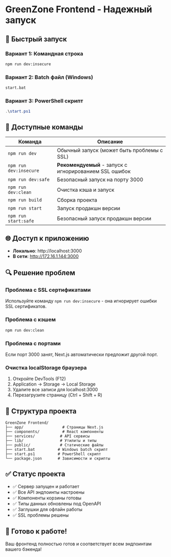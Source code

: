 # GreenZone Frontend - Надежный запуск

## 🚀 Быстрый запуск

### Вариант 1: Командная строка
```bash
npm run dev:insecure
```

### Вариант 2: Batch файл (Windows)
```bash
start.bat
```

### Вариант 3: PowerShell скрипт
```powershell
.\start.ps1
```

## 🔧 Доступные команды

| Команда | Описание |
|---------|----------|
| `npm run dev` | Обычный запуск (может быть проблемы с SSL) |
| `npm run dev:insecure` | **Рекомендуемый** - запуск с игнорированием SSL ошибок |
| `npm run dev:safe` | Безопасный запуск на порту 3000 |
| `npm run dev:clean` | Очистка кэша и запуск |
| `npm run build` | Сборка проекта |
| `npm run start` | Запуск продакшн версии |
| `npm run start:safe` | Безопасный запуск продакшн версии |

## 🌐 Доступ к приложению

- **Локально**: http://localhost:3000
- **В сети**: http://172.16.1.144:3000

## 🔍 Решение проблем

### Проблема с SSL сертификатами
Используйте команду `npm run dev:insecure` - она игнорирует ошибки SSL сертификатов.

### Проблема с кэшем
```bash
npm run dev:clean
```

### Проблема с портами
Если порт 3000 занят, Next.js автоматически предложит другой порт.

### Очистка localStorage браузера
1. Откройте DevTools (F12)
2. Application → Storage → Local Storage
3. Удалите все записи для localhost:3000
4. Перезагрузите страницу (Ctrl + Shift + R)

## 📁 Структура проекта

```
GreenZone Frontend/
├── app/                 # Страницы Next.js
├── components/          # React компоненты
├── services/           # API сервисы
├── lib/                # Утилиты и типы
├── public/             # Статические файлы
├── start.bat          # Windows batch скрипт
├── start.ps1          # PowerShell скрипт
└── package.json       # Зависимости и скрипты
```

## ✅ Статус проекта

- ✅ Сервер запущен и работает
- ✅ Все API эндпоинты настроены
- ✅ Компоненты корзины готовы
- ✅ Типы данных обновлены под OpenAPI
- ✅ Заглушки для офлайн работы
- ✅ SSL проблемы решены

## 🎯 Готово к работе!

Ваш фронтенд полностью готов и соответствует всем эндпоинтам вашего бэкенда!

